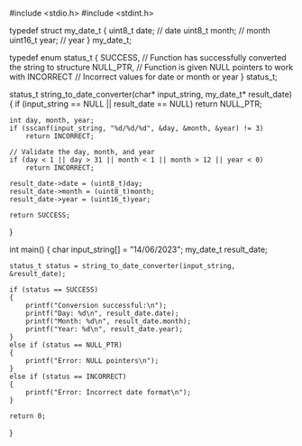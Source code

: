 #include <stdio.h>
#include <stdint.h>

typedef struct my_date_t
{
    uint8_t date;       // date
    uint8_t month;      // month
    uint16_t year;      // year
} my_date_t;

typedef enum status_t
{
    SUCCESS,     // Function has successfully converted the string to structure
    NULL_PTR,    // Function is given NULL pointers to work with
    INCORRECT    // Incorrect values for date or month or year
} status_t;

status_t string_to_date_converter(char* input_string, my_date_t* result_date)
{
    if (input_string == NULL || result_date == NULL)
        return NULL_PTR;

    int day, month, year;
    if (sscanf(input_string, "%d/%d/%d", &day, &month, &year) != 3)
        return INCORRECT;

    // Validate the day, month, and year
    if (day < 1 || day > 31 || month < 1 || month > 12 || year < 0)
        return INCORRECT;

    result_date->date = (uint8_t)day;
    result_date->month = (uint8_t)month;
    result_date->year = (uint16_t)year;

    return SUCCESS;
}

int main()
{
    char input_string[] = "14/06/2023";
    my_date_t result_date;

    status_t status = string_to_date_converter(input_string, &result_date);

    if (status == SUCCESS)
    {
        printf("Conversion successful:\n");
        printf("Day: %d\n", result_date.date);
        printf("Month: %d\n", result_date.month);
        printf("Year: %d\n", result_date.year);
    }
    else if (status == NULL_PTR)
    {
        printf("Error: NULL pointers\n");
    }
    else if (status == INCORRECT)
    {
        printf("Error: Incorrect date format\n");
    }

    return 0;
}
